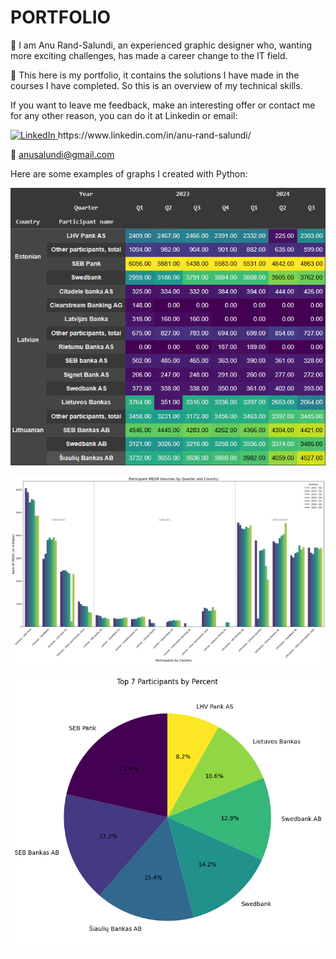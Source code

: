 # PORTFOLIO

👋 I am Anu Rand-Salundi, 
an experienced graphic designer who, wanting more exciting challenges, has made a career change to the IT field. 

💼 This here is my portfolio, it contains the solutions I have made in the courses I have completed. So this is an overview of my technical skills.

If you want to leave me feedback, make an interesting offer or contact me for any other reason, you can do it at Linkedin or email: 

  <a href="https://www.linkedin.com/in/anu-rand-salundi/">
    <img src="https://upload.wikimedia.org/wikipedia/commons/c/ca/LinkedIn_logo_initials.png" alt="LinkedIn" width="16">
  </a>  https://www.linkedin.com/in/anu-rand-salundi/

:email: anusalundi@gmail.com

Here are some examples of graphs I created with Python:

![Nasdaq Data Pivot table](https://github.com/anusalundi/portfolio/blob/main/Data%20Analysis/Nasdaq3.png)

![Nasdaq Data Bar Plot table](https://github.com/anusalundi/portfolio/blob/main/Data%20Analysis/Nasdaq1.png)

![Nasdaq Data Pie Chart table](https://github.com/anusalundi/portfolio/blob/main/Data%20Analysis/Nasdaq2.png)
